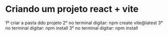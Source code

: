 # Criando um projeto react + vite

1º criar a pasta ddo projeto
2° no terminal digitar: npm create vite@latest
3° no terminal digitar: npm install
3° no terminal digitar: npm install
